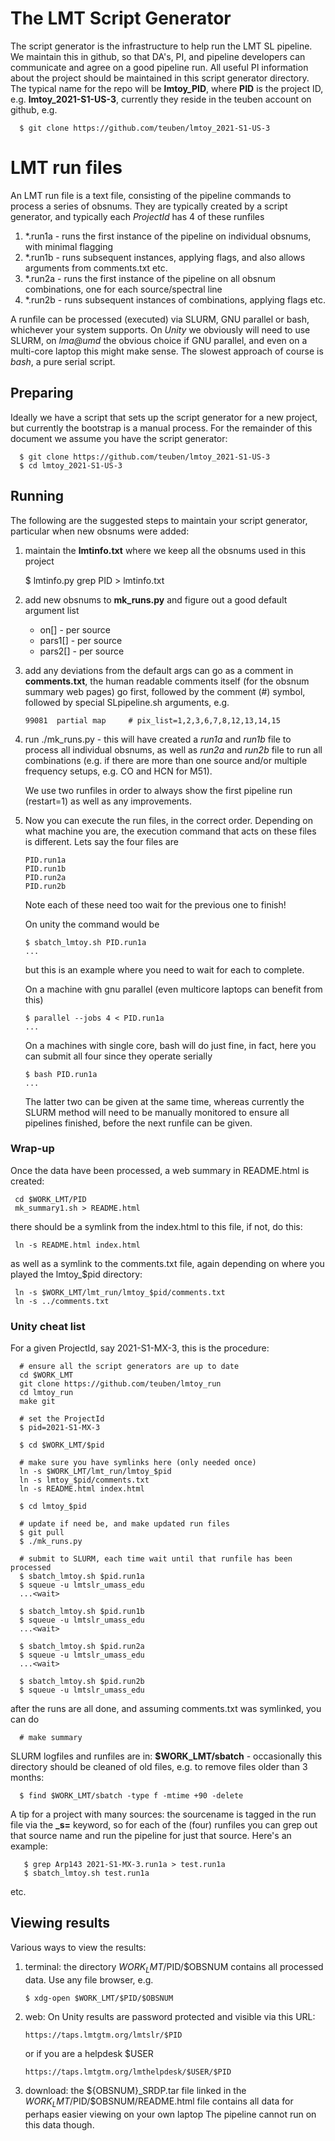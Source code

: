
# The LMT Script Generator

The script generator is the infrastructure to help run the LMT SL pipeline. We maintain this in github, so that
DA's, PI, and pipeline developers can communicate and agree on a good pipeline run.
All useful PI information about the project should be
maintained in this script generator directory.
The typical name for the repo will be **lmtoy_PID**, where **PID** is the
project ID, e.g. **lmtoy_2021-S1-US-3**, currently they reside in the teuben account on github, e.g.

      $ git clone https://github.com/teuben/lmtoy_2021-S1-US-3

# LMT run files 

An LMT run file is a text file, consisting of the pipeline commands to process
a series of obsnums. They are typically created by a script generator, and
typically each *ProjectId* has 4 of these runfiles

1.  *.run1a - runs the first instance of the pipeline on individual obsnums, with minimal flagging
2.  *.run1b - runs subsequent instances, applying flags, and also allows arguments from comments.txt etc.
3.  *.run2a - runs the first instance of the pipeline on all obsnum combinations, one for each source/spectral line
4.  *.run2b - runs subsequent instances of combinations, applying flags etc.

A runfile can be processed (executed) via SLURM, GNU parallel or bash, whichever your system supports. On *Unity*
we obviously will need to use SLURM, on *lma@umd* the obvious choice if GNU parallel, and even on a multi-core laptop
this might make sense. The slowest approach of course is *bash*, a pure serial script.

## Preparing

Ideally we have a script that sets up the script generator for a new project, but currently the bootstrap
is a manual process.  For the remainder of this document we assume you have the script generator:

      $ git clone https://github.com/teuben/lmtoy_2021-S1-US-3
      $ cd lmtoy_2021-S1-US-3

## Running

The following are the suggested steps to maintain your script generator, particular when new obsnums were added:

1. maintain the **lmtinfo.txt** where we keep all the obsnums used in this project

    $ lmtinfo.py grep PID > lmtinfo.txt

2. add new obsnums to **mk_runs.py** and figure out a good default argument list

    * on[]     - per source
    * pars1[]  - per source
    * pars2[]  - per source

3. add any deviations from the default args can go as a comment in
   **comments.txt**, the human readable comments itself (for the
   obsnum summary web pages) go first, followed by the comment (#)
   symbol, followed by special SLpipeline.sh arguments, e.g.

       99081  partial map     # pix_list=1,2,3,6,7,8,12,13,14,15

4. run ./mk_runs.py - this will have created a *run1a* and *run1b* file
   to process all individual obsnums, as well as *run2a* and *run2b* file
   to run all combinations (e.g. if there are more than one source
   and/or multiple frequency setups, e.g. CO and HCN for M51).

   We use two runfiles in order to always show the first pipeline run
   (restart=1) as well as any improvements. 

5. Now you can execute the run files, in the correct order. Depending on what
   machine you are, the execution command that acts on these files is
   different. Lets say the four files are

       PID.run1a
       PID.run1b
       PID.run2a
       PID.run2b

   Note each of these need too wait for the previous one to finish!

   On unity the command would be

       $ sbatch_lmtoy.sh PID.run1a
       ...

   but this is an example where you need to wait for each to complete. 


   On a machine with gnu parallel (even multicore laptops can benefit from this)

       $ parallel --jobs 4 < PID.run1a
       ...

   On a machines with single core, bash will do just fine, in fact, here
   you can submit all four since they operate serially

       $ bash PID.run1a
       ...

   The latter two can be given at the same time, whereas currently the SLURM method
   will need to be manually monitored to ensure all pipelines finished, before the
   next runfile can be given.

### Wrap-up

Once the data have been processed, a web summary in README.html is created:

     cd $WORK_LMT/PID
     mk_summary1.sh > README.html

there should be a symlink from the index.html to this file, if not, do this:

     ln -s README.html index.html

as well as a symlink to the comments.txt file, again depending on where you
played the lmtoy_$pid directory:

     ln -s $WORK_LMT/lmt_run/lmtoy_$pid/comments.txt
     ln -s ../comments.txt

### Unity cheat list

For a given ProjectId, say 2021-S1-MX-3, this is the procedure:

      # ensure all the script generators are up to date
      cd $WORK_LMT      
      git clone https://github.com/teuben/lmtoy_run
      cd lmtoy_run
      make git

      # set the ProjectId
      $ pid=2021-S1-MX-3
      
      $ cd $WORK_LMT/$pid

      # make sure you have symlinks here (only needed once)
      ln -s $WORK_LMT/lmt_run/lmtoy_$pid
      ln -s lmtoy_$pid/comments.txt
      ln -s README.html index.html

      $ cd lmtoy_$pid

      # update if need be, and make updated run files
      $ git pull
      $ ./mk_runs.py
      
      # submit to SLURM, each time wait until that runfile has been processed
      $ sbatch_lmtoy.sh $pid.run1a
      $ squeue -u lmtslr_umass_edu
      ...<wait>
      
      $ sbatch_lmtoy.sh $pid.run1b
      $ squeue -u lmtslr_umass_edu
      ...<wait>
      
      $ sbatch_lmtoy.sh $pid.run2a
      $ squeue -u lmtslr_umass_edu
      ...<wait>

      $ sbatch_lmtoy.sh $pid.run2b
      $ squeue -u lmtslr_umass_edu

after the runs are all done, and assuming comments.txt was symlinked, you can do

      # make summary

SLURM logfiles and runfiles are in:   **$WORK_LMT/sbatch** - occasionally this directory
should be cleaned of old files, e.g. to remove files older than 3 months:

      $ find $WORK_LMT/sbatch -type f -mtime +90 -delete 

A tip for a project with many sources: the sourcename is tagged in the run file via
the **_s=** keyword, so for each of the (four) runfiles you can grep out that source name
and run the pipeline for just that source. Here's an example:

       $ grep Arp143 2021-S1-MX-3.run1a > test.run1a
       $ sbatch_lmtoy.sh test.run1a

etc.

## Viewing results

Various ways to view the results:

1. terminal: the directory $WORK_LMT/$PID/$OBSNUM contains all processed data. Use any
   file browser, e.g.

       $ xdg-open $WORK_LMT/$PID/$OBSNUM

2. web: On Unity results are password protected and visible via this URL:

       https://taps.lmtgtm.org/lmtslr/$PID
       
   or if you are a helpdesk $USER
   
       https://taps.lmtgtm.org/lmthelpdesk/$USER/$PID

2. download: the ${OBSNUM}_SRDP.tar file linked in the $WORK_LMT/$PID/$OBSNUM/README.html
   file contains all data for perhaps easier viewing on your own laptop The pipeline cannot
   run on this data though.
